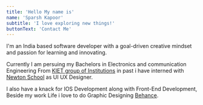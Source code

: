 ```yaml
---
title: 'Hello My name is'
name: 'Sparsh Kapoor'
subtitle: 'I love exploring new things!'
buttonText: 'Contact Me'
---
```


I'm an India based software developer with a goal-driven creative mindset and passion for learning and innovating.

Currently I am persuing my Bachelors in Electronics and communication Engineering From [KIET group of Institutions]() in past i have interned with [Newton School](https://www.newtonschool.co) as  UI UX Designer. 

I also have a knack for IOS Development along with Front-End Development, Beside my work Life i love to do Graphic Designing [Behance](https://www.behance.net/sparshkaporo). 
